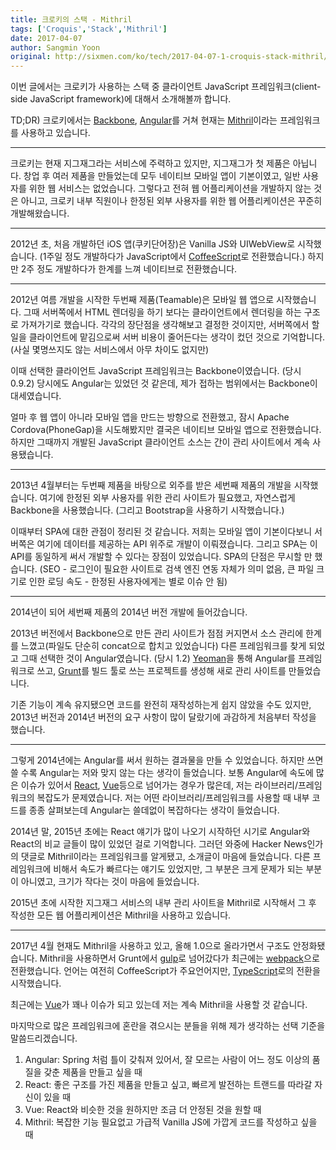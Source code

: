 ```yaml
---
title: 크로키의 스택 - Mithril
tags: ['Croquis','Stack','Mithril']
date: 2017-04-07
author: Sangmin Yoon
original: http://sixmen.com/ko/tech/2017-04-07-1-croquis-stack-mithril/
---
```


이번 글에서는 크로키가 사용하는 스택 중
클라이언트 JavaScript 프레임워크(client-side JavaScript framework)에 대해서
소개해볼까 합니다.

TD;DR) 크로키에서는 [Backbone](http://backbonejs.org/), [Angular](http://angular.io/)를 거쳐
현재는 [Mithril](http://mithril.js.org/)이라는 프레임워크를 사용하고 있습니다.

---

크로키는 현재 지그재그라는 서비스에 주력하고 있지만, 지그재그가 첫 제품은 아닙니다.
창업 후 여러 제품을 만들었는데 모두 네이티브 모바일 앱이 기본이였고,
일반 사용자를 위한 웹 서비스는 없었습니다.
그렇다고 전혀 웹 어플리케이션을 개발하지 않는 것은 아니고,
크로키 내부 직원이나 한정된 외부 사용자를 위한 웹 어플리케이션은 꾸준히 개발해왔습니다.

---

2012년 초, 처음 개발하던 iOS 앱(쿠키단어장)은 Vanilla JS와 UIWebView로 시작했습니다.
(1주일 정도 개발하다가 JavaScript에서 [CoffeeScript](http://coffeescript.org/)로 전환했습니다.)
하지만 2주 정도 개발하다가 한계를 느껴 네이티브로 전환했습니다.

---

2012년 여름 개발을 시작한 두번째 제품(Teamable)은 모바일 웹 앱으로 시작했습니다.
그때 서버쪽에서 HTML 렌더링을 하기 보다는 클라이언트에서 렌더링을 하는 구조로 가져가기로 했습니다.
각각의 장단점을 생각해보고 결정한 것이지만, 서버쪽에서 할 일을 클라이언트에 맡김으로써 서버 비용이
줄어든다는 생각이 컸던 것으로 기억합니다. (사실 몇명쓰지도 않는 서비스에서 아무 차이도 없지만)

이때 선택한 클라이언트 JavaScript 프레임워크는 Backbone이였습니다. (당시 0.9.2)
당시에도 Angular는 있었던 것 같은데, 제가 접하는 범위에서는 Backbone이 대세였습니다.

얼마 후 웹 앱이 아니라 모바일 앱을 만드는 방향으로 전환했고,
잠시 Apache Cordova(PhoneGap)을 시도해봤지만 결국은 네이티브 모바일 앱으로 전환했습니다.
하지만 그때까지 개발된 JavaScript 클라이언트 소스는 간이 관리 사이트에서 계속 사용됐습니다.

---

2013년 4월부터는 두번째 제품을 바탕으로 외주를 받은 세번째 제품의 개발을 시작했습니다.
여기에 한정된 외부 사용자를 위한 관리 사이트가 필요했고, 자연스럽게 Backbone을 사용했습니다.
(그리고 Bootstrap을 사용하기 시작했습니다.)

이때부터 SPA에 대한 관점이 정리된 것 같습니다.
저희는 모바일 앱이 기본이다보니 서버쪽은 여기에 데이터를 제공하는 API 위주로 개발이 이뤄졌습니다.
그리고 SPA는 이 API를 동일하게 써서 개발할 수 있다는 장점이 있었습니다.
SPA의 단점은 무시할 만 했습니다.
(SEO - 로그인이 필요한 사이트로 검색 엔진 연동 자체가 의미 없음, 큰 파일 크기로 인한 로딩 속도 - 한정된 사용자에게는 별로 이슈 안 됨)

---

2014년이 되어 세번째 제품의 2014년 버전 개발에 들어갔습니다.

2013년 버전에서 Backbone으로 만든 관리 사이트가 점점 커지면서 소스 관리에 한계를 느꼈고(파일도 단순히 concat으로 합치고 있었습니다)
다른 프레임워크를 찾게 되었고 그때 선택한 것이 Angular였습니다. (당시 1.2)
[Yeoman](http://yeoman.io/)을 통해 Angular를 프레임워크로 쓰고, [Grunt](https://gruntjs.com/)를 빌드 툴로 쓰는 프로젝트를 생성해
새로 관리 사이트를 만들었습니다.

기존 기능이 계속 유지됐으면 코드를 완전히 재작성하는게 쉽지 않았을 수도 있지만,
2013년 버전과 2014년 버전의 요구 사항이 많이 달랐기에 과감하게 처음부터 작성을 했습니다.

---

그렇게 2014년에는 Angular를 써서 원하는 결과물을 만들 수 있었습니다.
하지만 쓰면 쓸 수록 Angular는 저와 맞지 않는 다는 생각이 들었습니다.
보통 Angular에 속도에 많은 이슈가 있어서 [React](https://facebook.github.io/react/),
[Vue](https://vuejs.org/)등으로 넘어가는 경우가 많은데,
저는 라이브러리/프레임워크의 복잡도가 문제였습니다.
저는 어떤 라이브러리/프레임워크를 사용할 때 내부 코드를 종종 살펴보는데 Angular는 쓸데없이 복잡하다는 생각이 들었습니다.

2014년 말, 2015년 초에는 React 얘기가 많이 나오기 시작하던 시기로 Angular와 React의 비교 글들이 많이 있었던 걸로 기억합니다.
그러던 와중에 Hacker News인가의 댓글로 Mithril이라는 프레임워크를 알게됐고, 소개글이 마음에 들었습니다.
다른 프레임워크에 비해서 속도가 빠르다는 얘기도 있었지만, 그 부분은 크게 문제가 되는 부분이 아니였고, 크기가 작다는 것이 마음에 들었습니다.

2015년 초에 시작한 지그재그 서비스의 내부 관리 사이트을 Mithril로 시작해서 그 후 작성한 모든 웹 어플리케이션은 Mithril을 사용하고 있습니다.

---

2017년 4월 현재도 Mithril을 사용하고 있고, 올해 1.0으로 올라가면서 구조도 안정화됐습니다.
Mithril을 사용하면서 Grunt에서 [gulp](http://gulpjs.com/)로 넘어갔다가 최근에는 [webpack](https://webpack.js.org/)으로 전환했습니다.
언어는 여전히 CoffeeScript가 주요언어지만, [TypeScript](https://www.typescriptlang.org/)로의 전환을 시작했습니다.

최근에는 [Vue](https://vuejs.org/)가 꽤나 이슈가 되고 있는데 저는 계속 Mithril을 사용할 것 같습니다.

마지막으로 많은 프레임워크에 혼란을 겪으시는 분들을 위해 제가 생각하는 선택 기준을 말씀드리겠습니다.

1. Angular: Spring 처럼 틀이 갖춰져 있어서, 잘 모르는 사람이 어느 정도 이상의 품질을 갖춘 제품을 만들고 싶을 때
2. React: 좋은 구조를 가진 제품을 만들고 싶고, 빠르게 발전하는 트랜드를 따라갈 자신이 있을 때
3. Vue: React와 비슷한 것을 원하지만 조금 더 안정된 것을 원할 때
4. Mithril: 복잡한 기능 필요없고 가급적 Vanilla JS에 가깝게 코드를 작성하고 싶을 때
